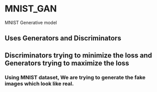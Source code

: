 # MNIST_GAN
MNIST Generative model

## Uses Generators and Discriminators 
## Discriminators trying to minimize the loss and Generators trying to maximize the loss

### Using MNIST dataset, We are trying to generate the fake images which look like real. 

